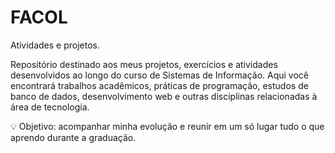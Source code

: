 # FACOL
Atividades e projetos.

Repositório destinado aos meus projetos, exercícios e atividades desenvolvidos ao longo do curso de Sistemas de Informação.
Aqui você encontrará trabalhos acadêmicos, práticas de programação, estudos de banco de dados, desenvolvimento web e outras disciplinas relacionadas à área de tecnologia.

💡 Objetivo: acompanhar minha evolução e reunir em um só lugar tudo o que aprendo durante a graduação.
